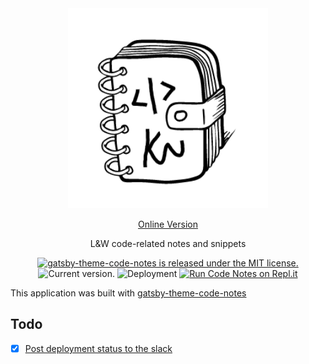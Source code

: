 <div align="center">
  <img src="assets/logo-large.png" width="320">

[Online Version](lkcozy.github.io/code-notes/)

L&W code-related notes and snippets

  <p>
    <a href="https://github.com/MrMartineau/gatsby-theme-code-notes/blob/master/LICENSE">
      <img src="https://img.shields.io/badge/license-MIT-blue.svg" alt="gatsby-theme-code-notes is released under the MIT license." />
    </a>
    <a>
      <img src="https://img.shields.io/github/package-json/v/lkcozy/code-notes" alt="Current version." />
    </a>
    <img src="https://github.com/lkcozy/code-notes/workflows/%F0%9F%9A%80%20Deployment/badge.svg?branch=master" alt="Deployment" />
    <a href="https://repl.it/github/lkcozy/code-notes">
      <img src="https://repl.it/badge/github/lkcozy/code-notes " alt="Run Code Notes on Repl.it" />
    </a>
  </p>
</div>

This application was built with [gatsby-theme-code-notes](https://github.com/mrmartineau/gatsby-theme-code-notes)

## Todo

- [X] [Post deployment status to the slack](https://www.freecodecamp.org/news/what-are-github-actions-and-how-can-you-automate-tests-and-slack-notifications/#part-2-post-new-pull-requests-to-slack)

